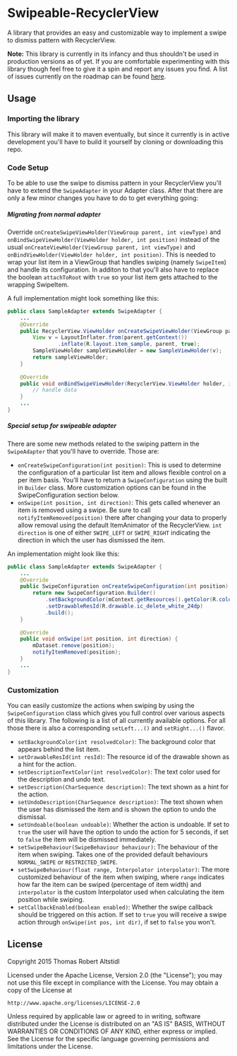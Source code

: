 # Swipeable-RecyclerView
A library that provides an easy and customizable way to implement a swipe to dismiss pattern with RecyclerView.

**Note:** This library is currently in its infancy and thus shouldn't be used in production versions as of yet. If you are comfortable experimenting with this library though feel free to give it a spin and report any issues you find. A list of issues currently on the roadmap can be found [here](https://github.com/TR4Android/Swipeable-RecyclerView/issues).

## Usage
### Importing the library

This library will make it to maven eventually, but since it currently is in active development you'll have to build it yourself by cloning or downloading this repo.

### Code Setup

To be able to use the swipe to dismiss pattern in your RecyclerView you'll have to extend the `SwipeAdapter` in your Adapter class. After that there are only a few minor changes you have to do to get everything going:

##### Migrating from normal adapter
Override `onCreateSwipeViewHolder(ViewGroup parent, int viewType)` and `onBindSwipeViewHolder(ViewHolder holder, int position)` instead of the usual `onCreateViewHolder(ViewGroup parent, int viewType)` and `onBindViewHolder(ViewHolder holder, int position)`. This is needed to wrap your list item in a ViewGroup that handles swiping (namely `SwipeItem`) and handle its configuration. In additon to that you'll also have to replace the boolean `attachToRoot` with `true` so your list item gets attached to the wrapping SwipeItem.

A full implementation might look something like this:
``` java
public class SampleAdapter extends SwipeAdapter {
    ...
    @Override
    public RecyclerView.ViewHolder onCreateSwipeViewHolder(ViewGroup parent, int i) {
        View v = LayoutInflater.from(parent.getContext())
                .inflate(R.layout.item_sample, parent, true);
        SampleViewHolder sampleViewHolder = new SampleViewHolder(v);
        return sampleViewHolder;
    }
    
    @Override
    public void onBindSwipeViewHolder(RecyclerView.ViewHolder holder, int position) {
        // handle data
    }
    ...
}
```

##### Special setup for swipeable adapter
There are some new methods related to the swiping pattern in the `SwipeAdapter` that you'll have to override. Those are:

* `onCreateSwipeConfiguration(int position)`: This is used to determine the configuration of a particular list item and allows flexible control on a per item basis. You'll have to return a `SwipeConfiguration` using the built in `Builder` class. More customization options can be found in the SwipeConfiguration section below.
* `onSwipe(int position, int direction)`: This gets called whenever an item is removed using a swipe. Be sure to call `notifyItemRemoved(position)` there after changing your data to properly allow removal using the default ItemAnimator of the RecyclerView. `int direction` is one of either `SWIPE_LEFT` or `SWIPE_RIGHT` indicating the direction in which the user has dismissed the item.

An implementation might look like this:
``` java
public class SampleAdapter extends SwipeAdapter {
    ...
    @Override
    public SwipeConfiguration onCreateSwipeConfiguration(int position) {
        return new SwipeConfiguration.Builder()          
            .setBackgroundColor(mContext.getResources().getColor(R.color.color_delete))
            .setDrawableResId(R.drawable.ic_delete_white_24dp)
            .build();
    }
    
    @Override
    public void onSwipe(int position, int direction) {
        mDataset.remove(position);
        notifyItemRemoved(position);
    }
    ...
}
```

### Customization

You can easily customize the actions when swiping by using the `SwipeConfiguration` class which gives you full control over various aspects of this library. The following is a list of all currently available options. For all those there is also a corresponding `setLeft...()` and `setRight...()` flavor.

* `setBackgroundColor(int resolvedColor)`: The background color that appears behind the list item.
* `setDrawableResId(int resId)`: The resource id of the drawable shown as a hint for the action.
* `setDescriptionTextColor(int resolvedColor)`: The text color used for the description and undo text.
* `setDescription(CharSequence description)`: The text shown as a hint for the action.
* `setUndoDescription(CharSequence description)`: The text shown when the user has dismissed the item and is shown the option to undo the dismissal.
* `setUndoable(boolean undoable)`: Whether the action is undoable. If set to `true` the user will have the option to undo the action for 5 seconds, if set to `false` the item will be dismissed immediately.
* `setSwipeBehaviour(SwipeBehaviour behaviour)`: The behaviour of the item when swiping. Takes one of the provided default behaviours `NORMAL_SWIPE` or `RESTRICTED_SWIPE`.
* `setSwipeBehaviour(float range, Interpolator interpolator)`: The more customized behaviour of the item when swiping, where `range` indicates how far the item can be swiped (percentage of item width) and `interpolator` is the custom Interpolator used when calculating the item position while swiping.
* `setCallbackEnabled(boolean enabled)`: Whether the swipe callback should be triggered on this action. If set to `true` you will receive a swipe action through `onSwipe(int pos, int dir)`, if set to `false` you won't.

## License

Copyright 2015 Thomas Robert Altstidl

Licensed under the Apache License, Version 2.0 (the "License");
you may not use this file except in compliance with the License.
You may obtain a copy of the License at

    http://www.apache.org/licenses/LICENSE-2.0

Unless required by applicable law or agreed to in writing, software
distributed under the License is distributed on an "AS IS" BASIS,
WITHOUT WARRANTIES OR CONDITIONS OF ANY KIND, either express or implied.
See the License for the specific language governing permissions and
limitations under the License.
